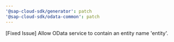 ```yaml
---
'@sap-cloud-sdk/generator': patch
'@sap-cloud-sdk/odata-common': patch
---
```


[Fixed Issue] Allow OData service to contain an entity name 'entity'.

